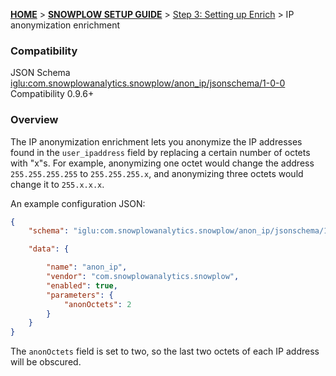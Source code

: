 <a name="top" />

[**HOME**](Home) > [**SNOWPLOW SETUP GUIDE**](Setting-up-Snowplow) > [Step 3: Setting up Enrich](Setting-up-enrich) > IP anonymization enrichment

### Compatibility

JSON Schema   [iglu:com.snowplowanalytics.snowplow/anon_ip/jsonschema/1-0-0][schema]  
Compatibility 0.9.6+  

### Overview

The IP anonymization enrichment lets you anonymize the IP addresses found in the `user_ipaddress` field by replacing a certain number of octets with "x"s. For example, anonymizing one octet would change the address `255.255.255.255` to `255.255.255.x`, and anonymizing three octets would change it to `255.x.x.x`.

An example configuration JSON:

```json
{
	"schema": "iglu:com.snowplowanalytics.snowplow/anon_ip/jsonschema/1-0-0",

	"data": {

		"name": "anon_ip",
		"vendor": "com.snowplowanalytics.snowplow",
		"enabled": true,
		"parameters": {
			"anonOctets": 2
		}
	}
}
```

The `anonOctets` field is set to two, so the last two octets of each IP address will be obscured.

[schema]: http://iglucentral.com/schemas/com.snowplowanalytics.snowplow/anon_ip/jsonschema/1-0-0
